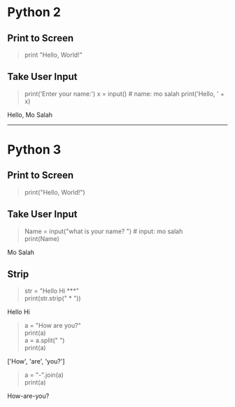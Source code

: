 # Python 2

## Print to Screen
> print "Hello, World!"

## Take User Input

> print('Enter your name:')
> x = input()  # name: mo salah
> print('Hello, ' + x)

Hello, Mo Salah

-------------------------------------------------------------------------------------------------------------------------------
# Python 3

## Print to Screen
> print("Hello, World!")

## Take User Input

> Name = input("what is your name? ") # input: mo salah <br>
> print(Name)

Mo Salah

## Strip

>str = "Hello Hi ***" <br>
> print(str.strip(" * ")) <br>

Hello Hi

> a = "How are you?" <br>
> print(a) <br>
> a = a.split(" ")  <br>
> print(a) <br>

['How', 'are', 'you?']


> a = "-".join(a) <br>
> print(a)

How-are-you?
